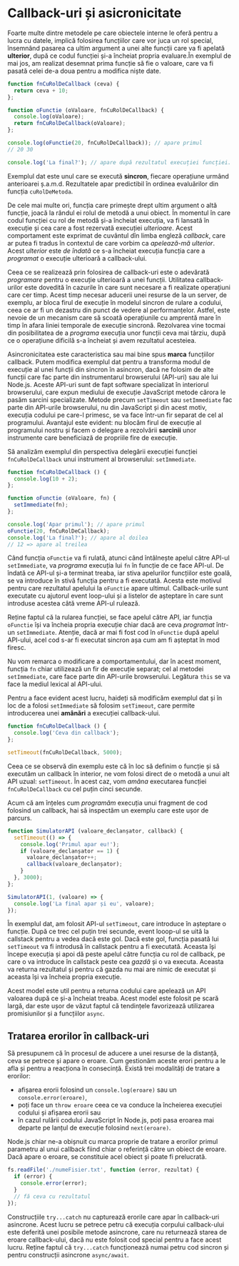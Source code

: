 # Callback-uri și asicronicitate

Foarte multe dintre metodele pe care obiectele interne le oferă pentru a lucra cu datele, implică folosirea funcțiilor care vor juca un rol special, însemnând pasarea ca ultim argument a unei alte funcții care va fi apelată **ulterior**, după ce codul funcției și-a încheiat propria evaluare.În exemplul de mai jos, am realizat desemnat prima funcție să fie o valoare, care va fi pasată celei de-a doua pentru a modifica niște date.

```javascript
function fnCuRolDeCallback (ceva) {
  return ceva + 10;
};

function oFunctie (oValoare, fnCuRolDeCallback) {
  console.log(oValoare);
  return fnCuRolDeCallback(oValoare);
};

console.log(oFunctie(20, fnCuRolDeCallback)); // apare primul
// 20 30

console.log('La final?'); // apare după rezultatul execuției funcției.
```

Exemplul dat este unul care se execută **sincron**, fiecare operațiune urmând anterioarei ș.a.m.d. Rezultatele apar predictibil în ordinea evaluărilor din funcția `cuRolDeMetoda`.

De cele mai multe ori, funcția care primește drept ultim argument o altă funcție, joacă la rândul ei rolul de metodă a unui obiect. În momentul în care codul funcției cu rol de metodă și-a încheiat execuția, va fi lansată în execuție și cea care a fost rezervată execuției *ulterioare*. Acest comportament este exprimat de cuvântul dîn limba engleză *callback*, care ar putea fi tradus în contextul de care vorbim ca *apelează-mă ulterior*. Acest *ulterior* este *de îndată* ce s-a încheiat execuția funcția care a *programat* o execuție ulterioară a callback-ului.

Ceea ce se realizează prin folosirea de callback-uri este o adevărată *programare* pentru o execuție ulterioară a unei funcții. Utilitatea callback-urilor este dovedită în cazurile în care sunt necesare a fi realizate operațiuni care cer timp. Acest timp necesar aducerii unei resurse de la un server, de exemplu, ar bloca firul de execuție în modelul sincron de rulare a codului, ceea ce ar fi un dezastru din punct de vedere al performanțelor. Astfel, este nevoie de un mecanism care să scoată operațiunile cu amprentă mare în timp în afara liniei temporale de execuție sincronă. Rezolvarea vine tocmai din posibilitatea de a *programa* execuția unor funcții ceva mai târziu, după ce o operațiune dificilă s-a încheiat și avem rezultatul acesteiea.

Asincronicitatea este caracteristica sau mai bine spus **marca** funcțiilor callback. Putem modifica exemplul dat pentru a transforma modul de execuție al unei funcții din sincron în asincron, dacă ne folosim de alte funcții care fac parte din instrumentarul browserului (API-uri) sau ale lui Node.js. Aceste API-uri sunt de fapt software specializat în interiorul browserului, care expun mediului de execuție JavaScript metode cărora le pasăm sarcini specializate. Metode precum `setTimeout` sau `setImmediate` fac parte din API-urile browserului, nu din JavaScript și din acest motiv, execuția codului pe care-l primesc, se va face într-un fir separat de cel al programului. Avantajul este evident: nu blocăm firul de execuție al programului nostru și facem o delegare a rezolvării **sarcinii** unor instrumente care beneficiază de propriile fire de execuție.

Să analizăm exemplul din perspectiva delegării execuției funcției `fnCuRolDeCallback` unui instrument al browserului: `setImmediate`.

```javascript
function fnCuRolDeCallback () {
  console.log(10 + 2);
};

function oFunctie (oValoare, fn) {
  setImmediate(fn);
};

console.log('Apar primul'); // apare primul
oFunctie(20, fnCuRolDeCallback);
console.log('La final?'); // apare al doilea
// 12 => apare al treilea
```

Când funcția `oFunctie` va fi rulată, atunci când întâlnește apelul către API-ul `setImmediate`, va *programa* execuția lui `fn` în funcție de ce face API-ul. De îndată ce API-ul și-a terminat treaba, iar stiva apelurilor funcțiilor este goală, se va introduce în stivă funcția pentru a fi executată. Acesta este motivul pentru care rezultatul apelului la `oFunctie` apare ultimul. Callback-urile sunt executate cu ajutorul event loop-ului și a listelor de așteptare în care sunt introduse acestea câtă vreme API-ul rulează.

Reține faptul că la rularea funcției, se face apelul către API, iar funcția `oFunctie` își va încheia propria execuție chiar dacă are ceva *programat* într-un `setImmediate`. Atenție, dacă ar mai fi fost cod în `oFunctie` după apelul API-ului, acel cod s-ar fi executat sincron așa cum am fi așteptat în mod firesc.

Nu vom remarca o modificare a comportamentului, dar în acest moment, funcția `fn` chiar utilizează un fir de execuție separat; cel al metodei `setImmediate`, care face parte din API-urile browserului. Legătura `this` se va face la mediul lexical al API-ului.

Pentru a face evident acest lucru, haideți să modificăm exemplul dat și în loc de a folosi `setImmediate` să folosim `setTimeout`, care permite introducerea unei **amânări** a execuției callback-ului.

```javascript
function fnCuRolDeCallback () {
  console.log('Ceva din callback');
};

setTimeout(fnCuRolDeCallback, 5000);
```

Ceea ce se observă din exemplu este că în loc să definim o funcție și să executăm un callback în interior, ne vom folosi direct de o metodă a unui alt API uzual: `setTimeout`. În acest caz, vom *amâna* executarea funcției `fnCuRolDeCallback` cu cel puțin cinci secunde.

Acum că am înțeles cum *programăm* execuția unui fragment de cod folosind un callback, hai să inspectăm un exemplu care este ușor de parcurs.

```javascript
function SimulatorAPI (valoare_declanșator, callback) {
  setTimeout(() => {
    console.log('Primul apar eu!');
    if (valoare_declanșator == 1) {
      valoare_declanșator++;
      callback(valoare_declanșator);
    }
  }, 3000);
};

SimulatorAPI(1, (valoare) => {
  console.log('La final apar și eu', valoare);
});
```

În exemplul dat, am folosit API-ul `setTimeout`, care introduce în așteptare o funcție. După ce trec cel puțin trei secunde, event looop-ul se uită la callstack pentru a vedea dacă este gol. Dacă este gol, funcția pasată lui `setTimeout` va fi introdusă în callstack pentru a fi executată. Aceasta își începe execuția și apoi dă peste apelul către funcția cu rol de callback, pe care o va introduce în callstack peste cea *gazdă* și o va executa. Aceasta va returna rezultatul și pentru că gazda nu mai are nimic de executat și aceasta își va încheia propria execuție.

Acest model este util pentru a returna codului care apelează un API valoarea după ce și-a încheiat treaba. Acest model este folosit pe scară largă, dar este ușor de văzut faptul că tendințele favorizează utilizarea promisiunilor și a funcțiilor `async`.

## Tratarea erorilor în callback-uri

Să presupunem că în procesul de aducere a unei resurse de la distanță, ceva se petrece și apare o eroare. Cum gestionăm aceste erori pentru a le afla și pentru a reacționa în consecință. Există trei modalități de tratare a erorilor:

- afișarea erorii folosind un `console.log(eroare)` sau un `console.error(eroare)`,
- poți face un `throw eroare` ceea ce va conduce la încheierea execuției codului și afișarea erorii sau
- în cazul rulării codului JavaScript în Node.js, poți pasa eroarea mai departe pe lanțul de execuție folosind `next(eroare)`.

Node.js chiar ne-a obișnuit cu marca proprie de tratare a erorilor primul parametru al unui callback fiind chiar o referință către un obiect de eroare. Dacă apare o eroare, se constituie acel obiect și poate fi prelucrată.

```javascript
fs.readFile('./numeFisier.txt', function (error, rezultat) {
  if (error) {
    console.error(error);
  }
  // fă ceva cu rezultatul
});
```

Construcțiile `try...catch` nu capturează erorile care apar în callback-uri asincrone. Acest lucru se petrece petru că execuția corpului callback-ului este deferită unei posibile metode asincrone, care nu returnează starea de eroare callback-ului, dacă nu este folosit cod special pentru a face acest lucru. Reține faptul că `try...catch` funcționează numai petru cod sincron și pentru construcții asincrone `async/await`.
